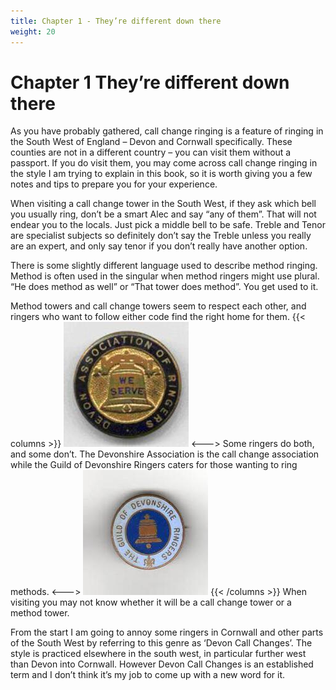 ```yaml
---
title: Chapter 1 - They’re different down there
weight: 20
---
```


# Chapter 1  They’re different down there

As you have probably gathered, call change ringing is a feature of ringing in the South West of England – Devon and Cornwall specifically. These counties are not in a different country – you can visit them without a passport. If you do visit them, you may come across call change ringing in the style I am trying to explain in this book, so it is worth giving you a few notes and tips to prepare you for your experience. 

When visiting a call change tower in the South West, if they ask which bell you usually ring, don’t be a smart Alec and say “any of them”. That will not endear you to the locals. Just pick a middle bell to be safe. Treble and Tenor are specialist subjects so definitely don’t say the Treble unless you really are an expert, and only say tenor if you don’t really have another option.

There is some slightly different language used to describe method ringing. Method is often used in the singular when method ringers might use plural. “He does method as well” or “That tower does method”. You get used to it.

Method towers and call change towers seem to respect each other, and ringers who want to follow either code find the right home for them. 
{{< columns >}}
![Devonshire Association](devonassocbadge.jpg)
<--->
Some ringers do both, and some don’t. The Devonshire Association is the call change association while the Guild of Devonshire Ringers caters for those wanting to ring methods.
<--->
![Guild of Devonshire Ringers](guildofdevonshireringers.jpg)
{{< /columns >}}
When visiting you may not know whether it will be a call change tower or a method tower.

From the start I am going to annoy some ringers in Cornwall and other parts of the South West by referring to this genre as ‘Devon Call Changes’. The style is practiced elsewhere in the south west, in particular further west than Devon into Cornwall. However Devon Call Changes is an established term and I don’t think it’s my job to come up with a new word for it.
